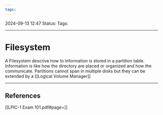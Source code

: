 ```yaml
---
tags:
---
```


2024-09-13 12:47
Status:
Tags:
___
# Filesystem

A Filesystem descrive how to information is stored in a partition table.
Information is like how the directory are placed or organized and how the communicate.
Partitions cannot span in multiple disks but they can be extended by a [[Logical Volume Manager]]
___
## References
[[LPIC-1 Exam 101.pdf#page=]]